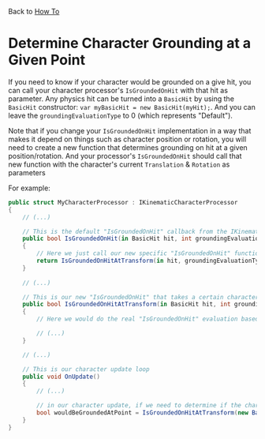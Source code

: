 Back to [How To](../how-to.md)

# Determine Character Grounding at a Given Point

If you need to know if your character would be grounded on a give hit, you can call your character processor's `IsGroundedOnHit` with that hit as parameter. Any physics hit can be turned into a `BasicHit` by using the `BasicHit` constructor: `var myBasicHit = new BasicHit(myHit);`. And you can leave the `groundingEvaluationType` to 0 (which represents "Default").

Note that if you change your `IsGroundedOnHit` implementation in a way that makes it depend on things such as character position or rotation, you will need to create a new function that determines grounding on hit at a given position/rotation. And your processor's `IsGroundedOnHit` should call that new function with the character's current `Translation` & `Rotation` as parameters

For example:
```cs
public struct MyCharacterProcessor : IKinematicCharacterProcessor
{
    // (...)

    // This is the default "IsGroundedOnHit" callback from the IKinematicCharacterProcessor interface
    public bool IsGroundedOnHit(in BasicHit hit, int groundingEvaluationType)
    {
        // Here we just call our new specific "IsGroundedOnHit" function
        return IsGroundedOnHitAtTransform(in hit, groundingEvaluationType, Translation, Rotation, GroundingUp);
    }
    
    // (...)

    // This is our new "IsGroundedOnHit" that takes a certain character translation/rotation/up as parameters
    public bool IsGroundedOnHitAtTransform(in BasicHit hit, int groundingEvaluationType, float3 atTranslation, quaternion atRotation, float3 atGroundingUp)
    {
        // Here we would do the real "IsGroundedOnHit" evaluation based on "atTranslation" and "atRotation"

        // (...) 
    }

    // (...) 

    // This is our character update loop
    public void OnUpdate()
    {
        // (...) 

        // in our character update, if we need to determine if the character would be grounded at a certain point here, we'd call:
        bool wouldBeGroundedAtPoint = IsGroundedOnHitAtTransform(new BasicHit(atHit), 0, atTranslation, atRotation, atGroundingUp);
    }
}
```